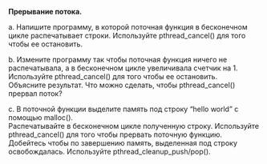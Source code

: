 **Прерывание потока.**


a. Напишите программу, в которой поточная функция в бесконечном цикле
распечатывает строки. Используйте pthread_cancel() для того чтобы ее
остановить.


b. Измените программу так чтобы поточная функция ничего не распечатывала, а в
бесконечном цикле увеличивала счетчик на 1. Используйте pthread_cancel() для того чтобы ее остановить.  
Объясните результат. Что можно сделать, чтобы pthread_cancel() прервал поток?


c. В поточной функции выделите память под строку “hello world” с помощью malloc().  
Распечатывайте в бесконечном цикле полученную строку. Используйте pthread_cancel() для того чтобы прервать поточную функцию.  
Добейтесь чтобы по завершению память, выделенная под строку освобождалась. Используйте pthread_cleanup_push/pop().
